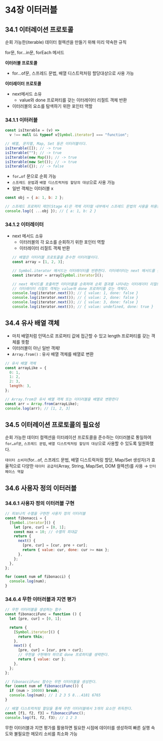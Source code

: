 # 34장 이터러블

## 34.1 이터레이션 프로토콜

순회 가능한(iterable) 데이터 컬렉션을 만들기 위해 미리 약속한 규칙

for문, for…in문, forEach 메서드

**이터러블 프로토콜**

- for…of문, 스프레드 문법, 배열 디스트럭처링 할당대상으로 사용 가능

**이터레이터 프로토콜**

- next메서드 소유
  - value와 done 프로퍼티를 갖는 이터레이터 리절트 객체 반환
- 이터러블의 요소를 탐색하기 위한 포인터 역할

### 34.1.1 이터러블

```jsx
const isIterable = (v) =>
  v !== null && typeof v[Symbol.iterator] === "function";

// 배열, 문자열, Map, Set 등은 이터러블이다.
isIterable([]); // -> true
isIterable(""); // -> true
isIterable(new Map()); // -> true
isIterable(new Set()); // -> true
isIterable({}); // -> false
```

- `for…of` 문으로 순회 가능
- `스프레드 문법`과 `배열 디스트럭처링 할당의 대상`으로 사용 가능
- 일반 객체는 이터러블 x

```jsx
const obj = { a: 1, b: 2 };

// 스프레드 프로퍼티 제안(Stage 4)은 객체 리터럴 내부에서 스프레드 문법의 사용을 허용한다.
console.log({ ...obj }); // { a: 1, b: 2 }
```

### 34.1.2 이터레이터

- next 메서드 소유
  - 이터러블의 각 요소를 순회하기 위한 포인터 역할
  - 이터레이터 리절트 객체 반환
  ```jsx
  // 배열은 이터러블 프로토콜을 준수한 이터러블이다.
  const array = [1, 2, 3];

  // Symbol.iterator 메서드는 이터레이터를 반환한다. 이터레이터는 next 메서드를 갖는다.
  const iterator = array[Symbol.iterator]();

  // next 메서드를 호출하면 이터러블을 순회하며 순회 결과를 나타내는 이터레이터 리절트 객체를 반환한다.
  // 이터레이터 리절트 객체는 value와 done 프로퍼티를 갖는 객체다.
  console.log(iterator.next()); // { value: 1, done: false }
  console.log(iterator.next()); // { value: 2, done: false }
  console.log(iterator.next()); // { value: 3, done: false }
  console.log(iterator.next()); // { value: undefined, done: true }
  ```

## 34.4 유사 배열 객체

- 마치 배열처럼 인덱스로 프로퍼티 값에 접근할 수 있고 length 프로퍼티를 갖는 객체를 뜻함
- 이터러블이 아닌 일반 객체!
- `Array.from()` : 유사 배열 객체를 배열로 변환

```jsx
// 유사 배열 객체
const arrayLike = {
  0: 1,
  1: 2,
  2: 3,
  length: 3,
};

// Array.from은 유사 배열 객체 또는 이터러블을 배열로 변환한다
const arr = Array.from(arrayLike);
console.log(arr); // [1, 2, 3]
```

## 34.5 이터레이션 프로토콜의 필요성

순회 가능한 데이터 컬렉션을 이터레이션 프로토콜을 준수하는 이터러블로 통일하여 `for…of문`, `스프레드 문법`, `배열 디스트럭처링 할당의 대상`으로 사용할 수 있도록 일원화했다.

`데이터 소비자`(for…of, 스프레드 문법, 배열 디스트럭처링 할당, Map/Set 생성자)가 효율적으로 다양한 `데이터 공급자`(Array, String, Map/Set, DOM 컬렉션)를 사용 → `인터페이스 역할`

## 34.6 사용자 정의 이터러블

### 34.6.1 사용자 정의 이터러블 구현

```jsx
// 피보나치 수열을 구현한 사용자 정의 이터러블
const fibonacci = {
  [Symbol.iterator]() {
    let [pre, cur] = [0, 1];
    const max = 10; // 수열의 최대값
    return {
      next() {
        [pre, cur] = [cur, pre + cur];
        return { value: cur, done: cur >= max };
      },
    };
  },
};

for (const num of fibonacci) {
  console.log(num);
}
```

### 34.6.4 무한 이터러블과 지연 평가

```jsx
// 무한 이터러블을 생성하는 함수
const fibonacciFunc = function () {
  let [pre, cur] = [0, 1];

  return {
    [Symbol.iterator]() {
      return this;
    },
    next() {
      [pre, cur] = [cur, pre + cur];
      // 무한을 구현해야 하므로 done 프로퍼티를 생략한다.
      return { value: cur };
    },
  };
};

// fibonacciFunc 함수는 무한 이터러블을 생성한다.
for (const num of fibonacciFunc()) {
  if (num > 10000) break;
  console.log(num); // 1 2 3 5 8...4181 6765
}

// 배열 디스트럭처링 할당을 통해 무한 이터러블에서 3개의 요소만 취득한다.
const [f1, f2, f3] = fibonacciFunc();
console.log(f1, f2, f3); // 1 2 3
```

무한 이터러블과 지연 평가를 활용하면 필요한 시점에 데이터를 생성하여 빠른 실행 속도와 불필요한 메모리 소비를 최소화 가능
